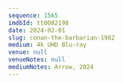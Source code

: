 ```yaml
---
sequence: 1565
imdbId: tt0082198
date: 2024-02-01
slug: conan-the-barbarian-1982
medium: 4k UHD Blu-ray
venue: null
venueNotes: null
mediumNotes: Arrow, 2024
---
```

